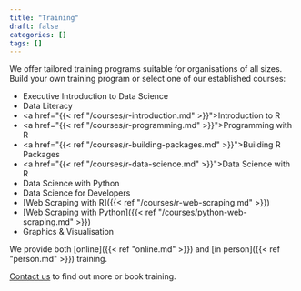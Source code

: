 ```yaml
---
title: "Training"
draft: false
categories: []
tags: []
---
```


We offer tailored training programs suitable for organisations of all sizes. Build your own training program or select one of our established courses:

- Executive Introduction to Data Science
- Data Literacy
- <a href="{{< ref "/courses/r-introduction.md" >}}">Introduction to R</a>
- <a href="{{< ref "/courses/r-programming.md" >}}">Programming with R</a>
- <a href="{{< ref "/courses/r-building-packages.md" >}}">Building R Packages</a>
- <a href="{{< ref "/courses/r-data-science.md" >}}">Data Science with R</a>
- Data Science with Python
- Data Science for Developers
- [Web Scraping with R]({{< ref "/courses/r-web-scraping.md" >}})
- [Web Scraping with Python]({{< ref "/courses/python-web-scraping.md" >}})
- Graphics & Visualisation

We provide both [online]({{< ref "online.md" >}}) and [in person]({{< ref "person.md" >}}) training.

<a href="/#contact">Contact us</a> to find out more or book training.